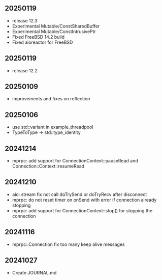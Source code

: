 ## 20250119
 * release 12.3
 * Experimental Mutable/ConstSharedBuffer
 * Experimental Mutable/ConstIntrusivePtr
 * Fixed FreeBSD 14.2 build
 * Fixed aioreactor for FreeBSD

## 20250119
 * release 12.2

## 20250109
 * improvements and fixes on reflection

## 20250106
 * use std::variant in example_threadpool
 * TypeToType -> std::type_identity

## 20241214
 * mprpc: add support for ConnectionContext::pauseRead and Connection::Context::resumeRead

## 20241210
 * aio: stream fix not call doTrySend or doTryRecv after disconnect
 * mprpc: do not reset timer on onSend with error if connection already stopping
 * mprpc: add support for ConnectionContext::stop() for stopping the connection

## 20241116
 * mprpc::Connection fix too many keep alive messages

## 20241027
 * Create JOURNAL.md

